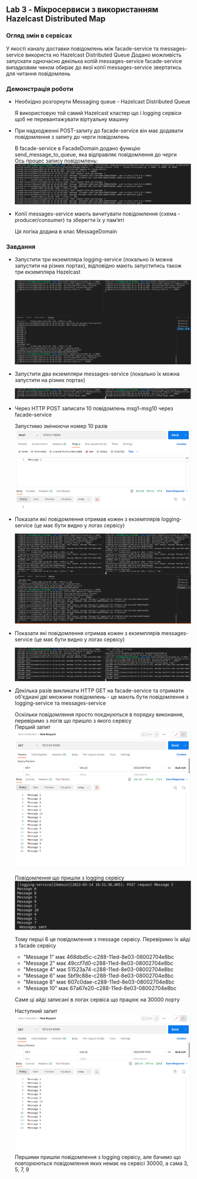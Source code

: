 ## Lab 3 - Мікросервиси з використанням Hazelcast Distributed Map

### Огляд змін в сервісах
У якості каналу доставки повідомлень між facade-service та messages-service використа но Hazelcast Distributed Queue
Додано можливість запускати одночасно декілька копій messages-service
facade-service випадковим чином обирає до якої копії messages-service звертатись для читання повідомлень 

### Демонстрація роботи

- Необхідно розгорнути Messaging queue - Hazelcast Distributed Queue

    Я використовую той самий Hazelcast кластер що і logging сервіси щоб не перевантажувати віртуальну машину

- При надходженні POST-запиту до facade-service він має додавати повідомлення з запиту до черги повідомлень

    В facade-service в FacadeDomain додано функцію send_message_to_queue, яка відправляє повідомлення до черги  
    Ось процес запису повідомлень:
    ![Alt text](img/1.1.png?raw=true)  

- Копії messages-service мають вичитувати повідомлення (схема - producer/consumer) та зберегти їх у пам’яті 

    Ця логіка додана в клас MessageDomain

### Завдання

- Запустити три екземпляра logging-service (локально їх можна запустити на різних портах), відповідно мають запуститись також три екземпляра Hazelcast

    ![Alt text](img/1.2.png?raw=true)

- Запустити два екземпляри messages-service (локально їх можна запустити на різних портах)

    ![Alt text](img/1.3.png?raw=true)

- Через HTTP POST записати 10 повідомлень msg1-msg10 через facade-service

    Запустимо змінюючи номер 10 разів
    ![Alt text](img/1.4.png?raw=true)

- Показати які повідомлення отримав кожен з екземплярів logging-service (це має бути видно у логах сервісу)

    ![Alt text](img/1.5.png?raw=true)

- Показати які повідомлення отримав кожен з екземплярів messages-service (це має бути видно у логах сервісу)

    ![Alt text](img/1.6.png?raw=true)

- Декілька разів викликати HTTP GET на facade-service та отримати об'єднані дві множини повідомлень - це мають бути повідомлення з logging-service та messages-service

    Оскільки повідомлення просто поєднуються в порядку виконання, перевіримо з логів що пришло з якого сервісу   
    Перший запит 
    ![Alt text](img/1.7.png?raw=true)

    Повідомлення що пришли з logging сервісу  
    ![Alt text](img/1.8.png?raw=true)
    
    Тому перші 6 це повідомлення з message сервісу.
    Перевіримо їх айді з facade сервісу
    - "Message 1" має 468dbd5c-c288-11ed-8e03-08002704e8bc
    - "Message 2" має 49ccf7d0-c288-11ed-8e03-08002704e8bc
    - "Message 4" має 51523a74-c288-11ed-8e03-08002704e8bc
    - "Message 6" має 5bf9c88e-c288-11ed-8e03-08002704e8bc
    - "Message 8" має 607c0dae-c288-11ed-8e03-08002704e8bc
    - "Message 10" має 67a67e20-c288-11ed-8e03-08002704e8bc

    Саме ці айді записані в логах сервіса що працює на 30000 порту

    Наступний запит  
    ![Alt text](img/1.9.png?raw=true)
    Першими пришли повідомлення з logging сервісу, але бачимо що повторюються повідомлення яких немає на сервісі 30000, а сама 3, 5, 7, 9